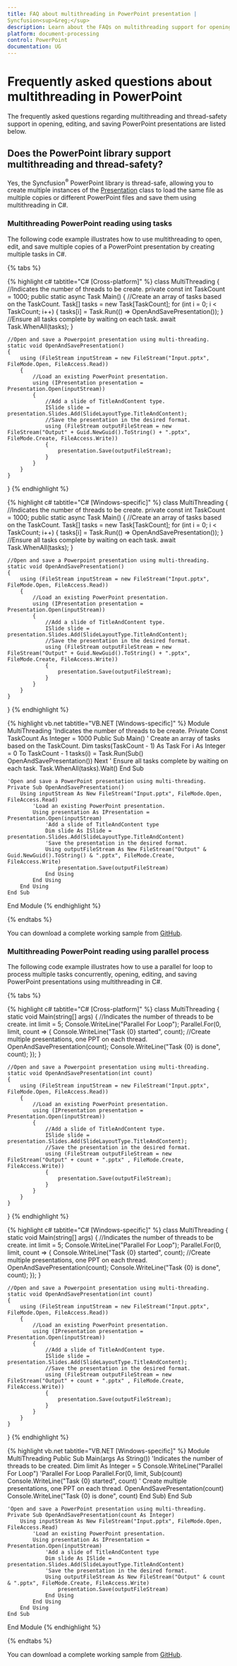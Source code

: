 ```yaml
---
title: FAQ about multithreading in PowerPoint presentation | Syncfusion<sup>&reg;</sup>
description: Learn about the FAQs on multithreading support for opening, editing, and saving PowerPoint presentations using the .NET PowerPoint (Presentation) library.
platform: document-processing
control: PowerPoint
documentation: UG
---
```


# Frequently asked questions about multithreading in PowerPoint

The frequently asked questions regarding multithreading and thread-safety support in opening, editing, and saving PowerPoint presentations are listed below.

## Does the PowerPoint library support multithreading and thread-safety?

Yes, the Syncfusion<sup>&reg;</sup> PowerPoint library is thread-safe, allowing you to create multiple instances of the [Presentation](https://help.syncfusion.com/cr/document-processing/Syncfusion.Presentation.html) class to load the same file as multiple copies or different PowerPoint files and save them using multithreading in C#.

### Multithreading PowerPoint reading using tasks

The following code example illustrates how to use multithreading to open, edit, and save multiple copies of a PowerPoint presentation by creating multiple tasks in C#.


{% tabs %}

{% highlight c# tabtitle="C# [Cross-platform]" %}
class MultiThreading
{
    //Indicates the number of threads to be create.
    private const int TaskCount = 1000;
    public static async Task Main()
    {
        //Create an array of tasks based on the TaskCount.
        Task[] tasks = new Task[TaskCount];
        for (int i = 0; i < TaskCount; i++)
        {
            tasks[i] = Task.Run(() => OpenAndSavePresentation());
        }
        //Ensure all tasks complete by waiting on each task.
        await Task.WhenAll(tasks);
    }

    //Open and save a Powerpoint presentation using multi-threading.
    static void OpenAndSavePresentation()
    {
        using (FileStream inputStream = new FileStream("Input.pptx", FileMode.Open, FileAccess.Read))
        {
            //Load an existing PowerPoint presentation.
            using (IPresentation presentation = Presentation.Open(inputStream))
            {
                //Add a slide of TitleAndContent type.
                ISlide slide = presentation.Slides.Add(SlideLayoutType.TitleAndContent);
                //Save the presentation in the desired format.
                using (FileStream outputFileStream = new FileStream("Output" + Guid.NewGuid().ToString() + ".pptx", FileMode.Create, FileAccess.Write))
                {
                    presentation.Save(outputFileStream);
                }
            }
        }
    }
}
{% endhighlight %}

{% highlight c# tabtitle="C# [Windows-specific]" %}
class MultiThreading
{
    //Indicates the number of threads to be create.
    private const int TaskCount = 1000;
    public static async Task Main()
    {
        //Create an array of tasks based on the TaskCount.
        Task[] tasks = new Task[TaskCount];
        for (int i = 0; i < TaskCount; i++)
        {
            tasks[i] = Task.Run(() => OpenAndSavePresentation());
        }
        //Ensure all tasks complete by waiting on each task.
        await Task.WhenAll(tasks);
    }

    //Open and save a Powerpoint presentation using multi-threading.
    static void OpenAndSavePresentation()
    {
        using (FileStream inputStream = new FileStream("Input.pptx", FileMode.Open, FileAccess.Read))
        {
            //Load an existing PowerPoint presentation.
            using (IPresentation presentation = Presentation.Open(inputStream))
            {
                //Add a slide of TitleAndContent type.
                ISlide slide = presentation.Slides.Add(SlideLayoutType.TitleAndContent);
                //Save the presentation in the desired format.
                using (FileStream outputFileStream = new FileStream("Output" + Guid.NewGuid().ToString() + ".pptx", FileMode.Create, FileAccess.Write))
                {
                    presentation.Save(outputFileStream);
                }
            }
        }
    }
}
{% endhighlight %}

{% highlight vb.net tabtitle="VB.NET [Windows-specific]" %}
Module MultiThreading
    'Indicates the number of threads to be create.
    Private Const TaskCount As Integer = 1000
    Public Sub Main()
        ' Create an array of tasks based on the TaskCount.
        Dim tasks(TaskCount - 1) As Task
        For i As Integer = 0 To TaskCount - 1
            tasks(i) = Task.Run(Sub() OpenAndSavePresentation())
        Next
        ' Ensure all tasks complete by waiting on each task.
        Task.WhenAll(tasks).Wait()
    End Sub

    'Open and save a PowerPoint presentation using multi-threading.
    Private Sub OpenAndSavePresentation()
        Using inputStream As New FileStream("Input.pptx", FileMode.Open, FileAccess.Read)
            'Load an existing PowerPoint presentation.
            Using presentation As IPresentation = Presentation.Open(inputStream)
                'Add a slide of TitleAndContent type
                Dim slide As ISlide = presentation.Slides.Add(SlideLayoutType.TitleAndContent)
                'Save the presentation in the desired format.
                Using outputFileStream As New FileStream("Output" & Guid.NewGuid().ToString() & ".pptx", FileMode.Create, FileAccess.Write)
                    presentation.Save(outputFileStream)
                End Using
            End Using
        End Using
    End Sub
End Module
{% endhighlight %}

{% endtabs %}

You can download a complete working sample from [GitHub](https://github.com/SyncfusionExamples/PowerPoint-Examples/tree/master/Read-and-save-PowerPoint-presentation/Multithreading-using-tasks).

### Multithreading PowerPoint reading using parallel process

The following code example illustrates how to use a parallel for loop to process multiple tasks concurrently, opening, editing, and saving PowerPoint presentations using multithreading in C#.

{% tabs %}

{% highlight c# tabtitle="C# [Cross-platform]" %}
class MultiThreading
{
    static void Main(string[] args)
    {
        //Indicates the number of threads to be create.
        int limit = 5;
        Console.WriteLine("Parallel For Loop");
        Parallel.For(0, limit, count =>
        {
            Console.WriteLine("Task {0} started", count);
            //Create multiple presentations, one PPT on each thread.
            OpenAndSavePresentation(count);
            Console.WriteLine("Task {0} is done", count);
        });
    }

    //Open and save a Powerpoint presentation using multi-threading.
    static void OpenAndSavePresentation(int count)
    {
        using (FileStream inputStream = new FileStream("Input.pptx", FileMode.Open, FileAccess.Read))
        {
            //Load an existing PowerPoint presentation.
            using (IPresentation presentation = Presentation.Open(inputStream))
            {
                //Add a slide of TitleAndContent type.
                ISlide slide = presentation.Slides.Add(SlideLayoutType.TitleAndContent);
                //Save the presentation in the desired format.
                using (FileStream outputFileStream = new FileStream("Output" + count + ".pptx" , FileMode.Create, FileAccess.Write))
                {
                    presentation.Save(outputFileStream);
                }
            }
        }
    }
}
{% endhighlight %}  

{% highlight c# tabtitle="C# [Windows-specific]" %}
class MultiThreading
{
    static void Main(string[] args)
    {
        //Indicates the number of threads to be create.
        int limit = 5;
        Console.WriteLine("Parallel For Loop");
        Parallel.For(0, limit, count =>
        {
            Console.WriteLine("Task {0} started", count);
            //Create multiple presentations, one PPT on each thread.
            OpenAndSavePresentation(count);
            Console.WriteLine("Task {0} is done", count);
        });
    }

    //Open and save a Powerpoint presentation using multi-threading.
    static void OpenAndSavePresentation(int count)
    {
        using (FileStream inputStream = new FileStream("Input.pptx", FileMode.Open, FileAccess.Read))
        {
            //Load an existing PowerPoint presentation.
            using (IPresentation presentation = Presentation.Open(inputStream))
            {
                //Add a slide of TitleAndContent type.
                ISlide slide = presentation.Slides.Add(SlideLayoutType.TitleAndContent);
                //Save the presentation in the desired format.
                using (FileStream outputFileStream = new FileStream("Output" + count + ".pptx" , FileMode.Create, FileAccess.Write))
                {
                    presentation.Save(outputFileStream);
                }
            }
        }
    }
}
{% endhighlight %}

{% highlight vb.net tabtitle="VB.NET [Windows-specific]" %}
Module MultiThreading
    Public Sub Main(args As String())
        'Indicates the number of threads to be created.
        Dim limit As Integer = 5
        Console.WriteLine("Parallel For Loop")
        'Parallel For Loop
        Parallel.For(0, limit, Sub(count)
                                   Console.WriteLine("Task {0} started", count)
                                   ' Create multiple presentations, one PPT on each thread.
                                   OpenAndSavePresentation(count)
                                   Console.WriteLine("Task {0} is done", count)
                               End Sub)
    End Sub

    'Open and save a PowerPoint presentation using multi-threading.
    Private Sub OpenAndSavePresentation(count As Integer)
        Using inputStream As New FileStream("Input.pptx", FileMode.Open, FileAccess.Read)
            'Load an existing PowerPoint presentation.
            Using presentation As IPresentation = Presentation.Open(inputStream)
                'Add a slide of TitleAndContent type
                Dim slide As ISlide = presentation.Slides.Add(SlideLayoutType.TitleAndContent)
                'Save the presentation in the desired format.
                Using outputFileStream As New FileStream("Output" & count & ".pptx", FileMode.Create, FileAccess.Write)
                    presentation.Save(outputFileStream)
                End Using
            End Using
        End Using
    End Sub
End Module
{% endhighlight %}

{% endtabs %}  

You can download a complete working sample from [GitHub](https://github.com/SyncfusionExamples/PowerPoint-Examples/tree/master/Read-and-save-PowerPoint-presentation/Multithreading-using-parallel-process).